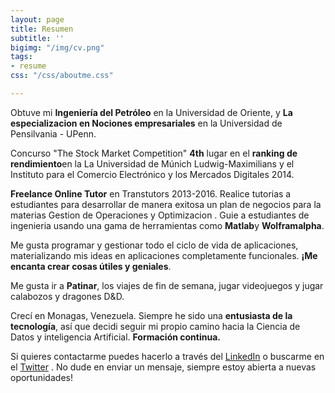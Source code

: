 ```yaml
---
layout: page
title: Resumen
subtitle: ''
bigimg: "/img/cv.png"
tags:
- resume
css: "/css/aboutme.css"

---
```

<div id="aboutme-section">

<p class="about-text"> <span class="fa fa-graduation-cap about-icon"></span> Obtuve mi <b> Ingeniería del Petróleo</b> en la Universidad de Oriente, y <b>La especializacion en Nociones empresariales</b> en la  Universidad de Pensilvania - UPenn.</p>

<p class="about-text"> <span class="fa fa-trophy about-icon"></span> Concurso "The Stock Market Competition" <b>4th</b> lugar en el <b>ranking de rendimiento</b>en la  La Universidad de Múnich Ludwig-Maximilians  y el  Instituto para el Comercio Electrónico y los Mercados Digitales  2014.</p>

<p class="about-text"> <span class="fa fa-briefcase about-icon"></span> <b>Freelance Online Tutor</b> en Transtutors  2013-2016. Realice tutorias a estudiantes para desarrollar de manera exitosa un plan de negocios para la materias Gestion de Operaciones y Optimizacion . Guie a estudiantes de ingenieria usando una gama de herramientas como <b>Matlab</b>y <b>Wolframalpha</b>.  </p>

<p class="about-text"> <span class="fa fa-code about-icon"></span> Me gusta programar y gestionar todo el ciclo de vida de aplicaciones, materializando mis ideas en aplicaciones completamente funcionales. <b>¡Me encanta crear cosas útiles y geniales</b>. </p>

<p class="about-text"> <span class="fa fa-heart about-icon"></span> Me gusta ir a <b>Patinar</b>, los viajes de fin de semana, jugar videojuegos y  jugar calabozos y dragones D&D.</p>

<p class="about-text"> <span class="fa fa-globe about-icon"></span> Crecí en Monagas, Venezuela. Siempre he sido una <b>entusiasta de la   
tecnología</b>, así  que decidi  seguir mi propio camino hacia  la Ciencia de Datos y  inteligencia Artificial. <b> Formación continua.</b></p>

<p class="about-text"> <span class="fa fa-linkedin about-icon"></span> Si quieres contactarme puedes hacerlo a través del <a href="https://www.linkedin.com/in/kcss">LinkedIn</a>  o buscarme en el  <a href="https://twitter.com/Zzzrayos">Twitter</a> . No dude en enviar un mensaje, siempre estoy abierta a nuevas  oportunidades!</p>